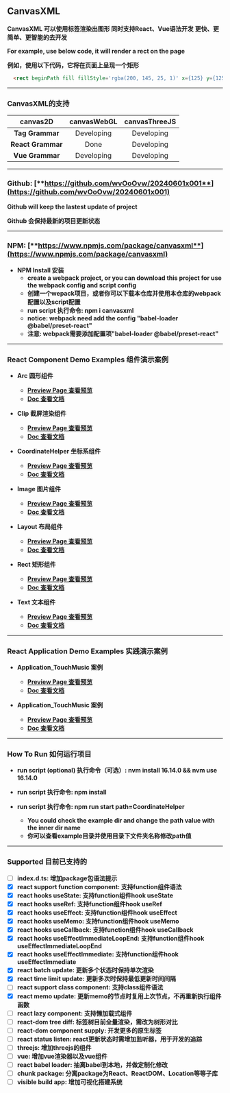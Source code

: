 ## CanvasXML

**CanvasXML 可以使用标签渲染出图形 同时支持React、Vue语法开发 更快、更简单、更智能的去开发**

**For example, use below code, it will render a rect on the page**

**例如，使用以下代码，它将在页面上呈现一个矩形**

```html
  <rect beginPath fill fillStyle='rgba(200, 145, 25, 1)' x={125} y={125} w={100} h={100} />
```

---

### CanvasXML的支持

|   **canvas2D**   | **canvasWebGL** | **canvasThreeJS** |
| :---------------: | :---------------: | :---------------: |
| **Tag Grammar** |     Developing    |        Developing       |
| **React Grammar** |     Done    |        Developing       |
|  **Vue Grammar**  |      Developing       |        Developing       |

---

### Github: [**https://github.com/wvOoOvw/20240601x001**](https://github.com/wvOoOvw/20240601x001)

**Github will keep the lastest update of project**

**Github 会保持最新的项目更新状态**

---

### NPM: [**https://www.npmjs.com/package/canvasxml**](https://www.npmjs.com/package/canvasxml)

- **NPM Install 安装**
  - **create a webpack project, or you can download this project for use the webpack config and script config**
  - **创建一个wepack项目，或者你可以下载本仓库并使用本仓库的webpack配置以及script配置**
  - **run script 执行命令: npm i canvasxml**
  - **notice: webpack need add the config "babel-loader @babel/preset-react"**
  - **注意: webpack需要添加配置项"babel-loader @babel/preset-react"**

---

### React Component Demo Examples 组件演示案例

- **Arc 圆形组件**

  - [**Preview Page 查看预览**](https://wvooovw.github.io/20240601x001/exampled/Demo_Arc)
  - [**Doc 查看文档**](https://github.com/wvOoOvw/20240601x001/tree/master/example/Demo_Arc)
- **Clip 截屏渲染组件**

  - [**Preview Page 查看预览**](https://wvooovw.github.io/20240601x001/exampled/Demo_Clip)
  - [**Doc 查看文档**](https://github.com/wvOoOvw/20240601x001/tree/master/example/Demo_Clip)
- **CoordinateHelper 坐标系组件**

  - [**Preview Page 查看预览**](https://wvooovw.github.io/20240601x001/exampled/Demo_CoordinateHelper)
  - [**Doc 查看文档**](https://github.com/wvOoOvw/20240601x001/tree/master/example/Demo_CoordinateHelper)
- **Image 图片组件**

  - [**Preview Page 查看预览**](https://wvooovw.github.io/20240601x001/exampled/Demo_Image)
  - [**Doc 查看文档**](https://github.com/wvOoOvw/20240601x001/tree/master/example/Demo_Image)
- **Layout 布局组件**

  - [**Preview Page 查看预览**](https://wvooovw.github.io/20240601x001/exampled/Demo_Layout)
  - [**Doc 查看文档**](https://github.com/wvOoOvw/20240601x001/tree/master/example/Demo_Layout)
- **Rect 矩形组件**

  - [**Preview Page 查看预览**](https://wvooovw.github.io/20240601x001/exampled/Demo_Rect)
  - [**Doc 查看文档**](https://github.com/wvOoOvw/20240601x001/tree/master/example/Demo_Rect)
- **Text 文本组件**

  - [**Preview Page 查看预览**](https://wvooovw.github.io/20240601x001/exampled/Demo_Text)
  - [**Doc 查看文档**](https://github.com/wvOoOvw/20240601x001/tree/master/example/Demo_Text)

---

### React Application Demo Examples 实践演示案例

- **Application_TouchMusic 案例**

  - [**Preview Page 查看预览**](https://wvooovw.github.io/20240601x001/exampled/Application_TouchMusic)
  - [**Doc 查看文档**](https://github.com/wvOoOvw/20240601x001/tree/master/example/Application_TouchMusic)
- **Application_TouchMusic 案例**

  - [**Preview Page 查看预览**](https://wvooovw.github.io/20240601x001/exampled/Application_TouchMusic)
  - [**Doc 查看文档**](https://github.com/wvOoOvw/20240601x001/tree/master/example/Application_TouchMusic)

---

### How To Run 如何运行项目

- **run script (optional) 执行命令（可选）: nvm install 16.14.0 && nvm use 16.14.0**
- **run script 执行命令: npm install**
- **run script 执行命令: npm run start path=CoordinateHelper**

  - **You could check the example dir and change the path value with the inner dir name**
  - **你可以查看example目录并使用目录下文件夹名称修改path值**

---

### Supported 目前已支持的

- [ ] **index.d.ts: 增加package包语法提示**
- [X] **react support function component: 支持function组件语法**
- [X] **react hooks useState: 支持function组件hook useState**
- [X] **react hooks useRef: 支持function组件hook useRef**
- [X] **react hooks useEffect: 支持function组件hook useEffect**
- [X] **react hooks useMemo: 支持function组件hook useMemo**
- [X] **react hooks useCallback: 支持function组件hook useCallback**
- [X] **react hooks useEffectImmediateLoopEnd: 支持function组件hook useEffectImmediateLoopEnd**
- [X] **react hooks useEffectImmediate: 支持function组件hook useEffectImmediate**
- [X] **react batch update: 更新多个状态时保持单次渲染**
- [X] **react time limit update: 更新多次时保持最低更新时间间隔**
- [ ] **react support class component: 支持class组件语法**
- [X] **react memo update: 更新memo的节点时复用上次节点，不再重新执行组件函数**
- [ ] **react lazy component: 支持懒加载式组件**
- [ ] **react-dom tree diff: 标签树目前全量渲染，需改为树形对比**
- [ ] **react-dom component supply: 开发更多的原生标签**
- [ ] **react status listen: react更新状态时需增加监听器，用于开发的追踪**
- [ ] **threejs: 增加threejs的组件**
- [ ] **vue: 增加vue渲染器以及vue组件**
- [ ] **react babel loader: 抽离babel到本地，并做定制化修改**
- [ ] **chunk package: 分离package为React、ReactDOM、Location等等子库**
- [ ] **visible build app: 增加可视化搭建系统**
